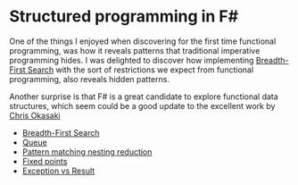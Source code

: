 # Structured programming in F#

One of the things I enjoyed when discovering for the first time functional programming, was how it reveals
patterns that traditional imperative programming hides. I was delighted to discover how implementing [Breadth-First Search](https://en.wikipedia.org/wiki/Breadth-first_search) with the sort of restrictions we  expect from functional programming, also reveals hidden patterns.

Another surprise is that F# is a great candidate to explore functional data structures, which seem could be
a good update to the excellent work by [Chris Okasaki](https://en.wikipedia.org/wiki/Chris_Okasaki#Purely_functional_data_structures)

- [Breadth-First Search](./docs/bfs.ipynb)
- [Queue](./docs/queue.ipynb)
- [Pattern matching nesting reduction](./docs/pattern_matching_nesting_reduction.ipynb)
- [Fixed points](./docs/fixed_points.ipynb)
- [Exception vs Result](./docs/exception_vs_result.ipynb)

